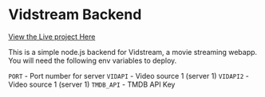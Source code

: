 # Vidstream Backend

[View the Live project Here](https://vidstrm.netlify.app/)

This is a simple node.js backend for Vidstream, a movie streaming webapp. You will need the following env variables to deploy.

`PORT` - Port number for server
`VIDAPI` - Video source 1 (server 1)
`VIDAPI2` - Video source 1 (server 1)
`TMDB_API` - TMDB API Key